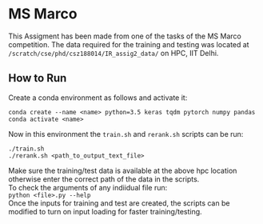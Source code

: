 # MS Marco
This Assigment has been made from one of the tasks of the MS Marco competition. The data required for the training and testing was located at ```/scratch/cse/phd/csz188014/IR_assig2_data/``` on HPC, IIT Delhi.
## How to Run

Create a conda environment as follows and activate it:
```
conda create --name <name> python=3.5 keras tqdm pytorch numpy pandas
conda activate <name>
```

Now in this environment the ```train.sh``` and ```rerank.sh``` scripts can be run:  
```
./train.sh  
./rerank.sh <path_to_output_text_file>
```
Make sure the training/test data is available at the above hpc location otherwise enter the correct path of the data in the scripts.  
To check the arguments of any indiidual file run:  
```python <file>.py --help```  
Once the inputs for training and test are created, the scripts can be modified to turn on input loading for faster training/testing.

